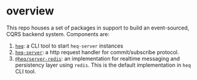 # overview

This repo houses a set of packages in support to build an event-sourced, CQRS backend system. Components are:

1.  [`heq`](https://npm.im/heq): a CLI tool to start `heq-server` instances
2.  [`heq-server`](https://npm.im/heq-server): a http request handler for commit/subscribe protocol.
3.  [`@heq/server-redis`](https://npm.in/@heq/server-redis): an implementation for realtime messaging and persistency layer using `redis`. This is the default implementation in `heq` CLI tool.
